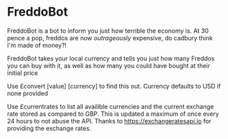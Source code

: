 # FreddoBot
FreddoBot is a bot to inform you just how terrible the economy is. At 30 pence a pop, freddos are now *outrageously* expensive, do cadbury think I'm made of money?!

FreddoBot takes your local currency and tells you just how many Freddos you can buy with it, as well as how many you could have bought at their initial price

Use £convert [value] [currency] to find this out. Currency defaults to USD if none provided

Use £currentrates to list all availible currencies and the current exchange rate stored as compared to GBP. This is updated a maximum of once every 24 hours to not abuse the API. Thanks to https://exchangeratesapi.io for providing the exchange rates.
